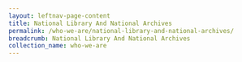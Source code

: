 ```yaml
---
layout: leftnav-page-content
title: National Library And National Archives
permalink: /who-we-are/national-library-and-national-archives/
breadcrumb: National Library And National Archives
collection_name: who-we-are
---
```

